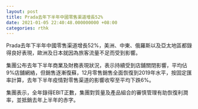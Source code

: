 ```yaml
---
layout: post
title: Prada去年下半年中國零售渠道增長52%
date: 2021-01-05 22:40:48.000000000 +08:00
categories: rthk
---
```


Prada去年下半年中國零售渠道增長52%，美洲、中東、俄羅斯以及亞太地區都錄得良好表現，歐洲及日本就因為旅客流量不足而受到影響。

集團公布去年下半年商業及財務表現狀況，表示持續受到店舖關閉影響，平均佔9%店舖網絡，但銷售逐漸復蘇，12月零售銷售全面恢復到2019年水平，按固定匯率計算，去年下半年疫情對零售渠道的影響收窄至平均下跌6%。

集團表示，全年錄得EBIT正數，集團對質量及產品組合的審慎管理有助恢復利潤率，並抵銷去年上半年的赤字。

